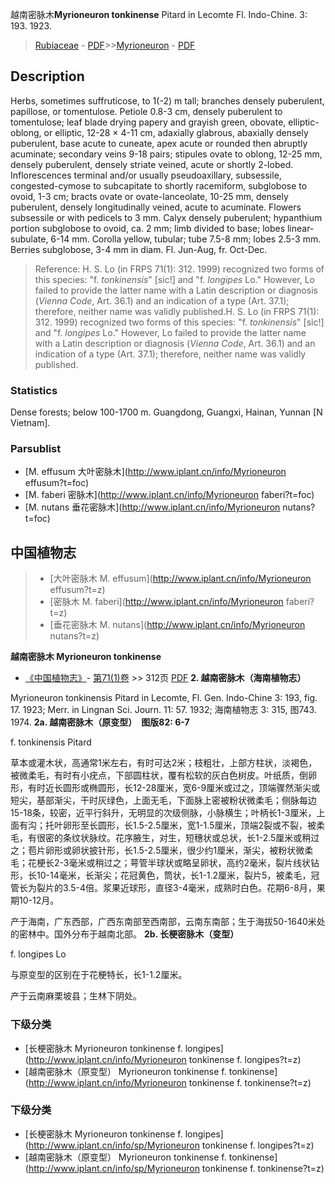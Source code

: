 越南密脉木**Myrioneuron tonkinense** Pitard in Lecomte Fl. Indo-Chine. 3: 193. 1923.

> [Rubiaceae](http://www.iplant.cn/info/Rubiaceae?t=foc) - [PDF](http://www.iplant.cn/foc/pdf/Rubiaceae.pdf)>>[Myrioneuron](http://www.iplant.cn/info/Myrioneuron?t=foc) - [PDF](http://www.iplant.cn/foc/pdf/Myrioneuron.pdf)

## Description

Herbs, sometimes suffruticose, to 1(-2) m tall; branches densely puberulent, papillose, or tomentulose. Petiole 0.8-3 cm, densely puberulent to tomentulose; leaf blade drying papery and grayish green, obovate, elliptic-oblong, or elliptic, 12-28 × 4-11 cm, adaxially glabrous, abaxially densely puberulent, base acute to cuneate, apex acute or rounded then abruptly acuminate; secondary veins 9-18 pairs; stipules ovate to oblong, 12-25 mm, densely puberulent, densely striate veined, acute or shortly 2-lobed. Inflorescences terminal and/or usually pseudoaxillary, subsessile, congested-cymose to subcapitate to shortly racemiform, subglobose to ovoid, 1-3 cm; bracts ovate or ovate-lanceolate, 10-25 mm, densely puberulent, densely longitudinally veined, acute to acuminate. Flowers subsessile or with pedicels to 3 mm. Calyx densely puberulent; hypanthium portion subglobose to ovoid, ca. 2 mm; limb divided to base; lobes linear-subulate, 6-14 mm. Corolla yellow, tubular; tube 7.5-8 mm; lobes 2.5-3 mm. Berries subglobose, 3-4 mm in diam. Fl. Jun-Aug, fr. Oct-Dec.

> Reference: 
> H. S. Lo (in FRPS 71(1): 312. 1999) recognized two forms of this species: \"f. *tonkinensis*\" [sic!] and \"f. *longipes* Lo.\" However, Lo failed to provide the latter name with a Latin description or diagnosis (*Vienna Code*, Art. 36.1) and an indication of a type (Art. 37.1); therefore, neither name was validly published.H. S. Lo (in FRPS 71(1): 312. 1999) recognized two forms of this species: \"f. *tonkinensis*\" [sic!] and \"f. *longipes* Lo.\" However, Lo failed to provide the latter name with a Latin description or diagnosis (*Vienna Code*, Art. 36.1) and an indication of a type (Art. 37.1); therefore, neither name was validly published.

### Statistics
Dense forests; below 100-1700 m. Guangdong, Guangxi, Hainan, Yunnan [N Vietnam].

### Parsublist

* [M.  effusum  大叶密脉木](http://www.iplant.cn/info/Myrioneuron effusum?t=foc)
* [M.  faberi  密脉木](http://www.iplant.cn/info/Myrioneuron faberi?t=foc)
* [M.  nutans  垂花密脉木](http://www.iplant.cn/info/Myrioneuron nutans?t=foc)

## 中国植物志

> * [大叶密脉木  M.  effusum](http://www.iplant.cn/info/Myrioneuron effusum?t=z)
> * [密脉木  M.  faberi](http://www.iplant.cn/info/Myrioneuron faberi?t=z)
> * [垂花密脉木  M.  nutans](http://www.iplant.cn/info/Myrioneuron nutans?t=z)

**越南密脉木 Myrioneuron tonkinense**

* [《中国植物志》](http://www.iplant.cn/frps)- [第71(1)卷](http://www.iplant.cn/frps/vol/71(1)) >> 312页 [PDF](http://www.iplant.cn/frps/pdf/71(1)/312.pdf)
**2. 越南密脉木（海南植物志）**

Myrioneuron tonkinensis Pitard in Lecomte, Fl. Gen. Indo-Chine 3: 193, fig. 17. 1923; Merr. in Lingnan Sci. Journ. 11: 57. 1932; 海南植物志 3: 315, 图743. 1974.
**2a. 越南密脉木（原变型）　图版82: 6-7**

f. tonkinensis Pitard 

草本或灌木状，高通常1米左右，有时可达2米；枝粗壮，上部方柱状，淡褐色，被微柔毛，有时有小疣点，下部圆柱状，覆有松软的灰白色树皮。叶纸质，倒卵形，有时近长圆形或椭圆形，长12-28厘米，宽6-9厘米或过之，顶端骤然渐尖或短尖，基部渐尖，干时灰绿色，上面无毛，下面脉上密被粉状微柔毛；侧脉每边15-18条，较密，近平行斜升，无明显的次级侧脉，小脉横生；叶柄长1-3厘米，上面有沟；托叶卵形至长圆形，长1.5-2.5厘米，宽1-1.5厘米，顶端2裂或不裂，被柔毛，有很密的条纹状脉纹。花序腋生，对生，短穗状或总状，长1-2.5厘米或稍过之；苞片卵形或卵状披针形，长1.5-2.5厘米，很少约1厘米，渐尖，被粉状微柔毛；花梗长2-3毫米或稍过之；萼管半球状或略呈卵状，高约2毫米，裂片线状钻形，长10-14毫米，长渐尖；花冠黄色，筒状，长1-1.2厘米，裂片5，被柔毛，冠管长为裂片的3.5-4倍。浆果近球形，直径3-4毫米，成熟时白色。花期6-8月，果期10-12月。

产于海南，广东西部，广西东南部至西南部，云南东南部；生于海拔50-1640米处的密林中。国外分布于越南北部。
**2b. 长梗密脉木（变型）**

f. longipes Lo

与原变型的区别在于花梗特长，长1-1.2厘米。

产于云南麻栗坡县；生林下阴处。

### 下级分类
* [长梗密脉木  Myrioneuron tonkinense f. longipes](http://www.iplant.cn/info/Myrioneuron tonkinense f. longipes?t=z)
* [越南密脉木（原变型）  Myrioneuron tonkinense f. tonkinense](http://www.iplant.cn/info/Myrioneuron tonkinense f. tonkinense?t=z)

### 下级分类
* [长梗密脉木  Myrioneuron tonkinense f. longipes](http://www.iplant.cn/info/sp/Myrioneuron tonkinense f. longipes?t=z)
* [越南密脉木（原变型）  Myrioneuron tonkinense f. tonkinense](http://www.iplant.cn/info/sp/Myrioneuron tonkinense f. tonkinense?t=z)
